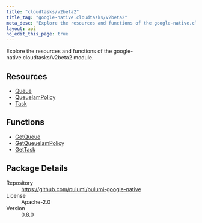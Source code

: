 ```yaml
---
title: "cloudtasks/v2beta2"
title_tag: "google-native.cloudtasks/v2beta2"
meta_desc: "Explore the resources and functions of the google-native.cloudtasks/v2beta2 module."
layout: api
no_edit_this_page: true
---
```


<!-- WARNING: this file was generated by Pulumi Docs Generator. -->
<!-- Do not edit by hand unless you're certain you know what you are doing! -->

Explore the resources and functions of the google-native.cloudtasks/v2beta2 module.

<h2 id="resources">Resources</h2>
<ul class="api">
    <li><a href="queue" title="Queue"><span class="symbol resource"></span>Queue</a></li>
    <li><a href="queueiampolicy" title="QueueIamPolicy"><span class="symbol resource"></span>QueueIamPolicy</a></li>
    <li><a href="task" title="Task"><span class="symbol resource"></span>Task</a></li>
</ul>

<h2 id="functions">Functions</h2>
<ul class="api">
    <li><a href="getqueue" title="GetQueue"><span class="symbol function"></span>GetQueue</a></li>
    <li><a href="getqueueiampolicy" title="GetQueueIamPolicy"><span class="symbol function"></span>GetQueueIamPolicy</a></li>
    <li><a href="gettask" title="GetTask"><span class="symbol function"></span>GetTask</a></li>
</ul>

<h2 id="package-details">Package Details</h2>
<dl class="package-details">
	<dt>Repository</dt>
	<dd><a href="https://github.com/pulumi/pulumi-google-native">https://github.com/pulumi/pulumi-google-native</a></dd>
	<dt>License</dt>
	<dd>Apache-2.0</dd>
	<dt>Version</dt>
	<dd>0.8.0</dd>
</dl>


